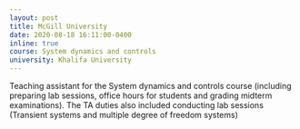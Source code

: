 ```yaml
---
layout: post
title: McGill University
date: 2020-08-18 16:11:00-0400
inline: true
course: System dynamics and controls
university: Khalifa University
---
```


Teaching assistant for the System dynamics and controls course (including preparing lab sessions, office hours for students and grading midterm examinations). The TA duties also included conducting lab sessions (Transient systems and multiple degree of freedom systems)
